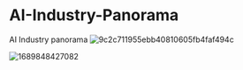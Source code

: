 # AI-Industry-Panorama
AI Industry panorama
![9c2c711955ebb40810605fb4faf494c](https://github.com/ArtificialZeng/AI-Industry-Panorama/assets/39647839/e2d62934-7480-436e-a73d-c5803c8e69a5)

![1689848427082](https://github.com/ArtificialZeng/AI-Industry-Panorama/assets/39647839/ddd77340-e2c4-4b67-bfc9-75d61f001251)
